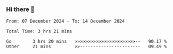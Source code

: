 ### Hi there 👋

<!--
**zhumeme/zhumeme** is a ✨ _special_ ✨ repository because its `README.md` (this file) appears on your GitHub profile.

Here are some ideas to get you started:

- 🔭 I’m currently working on ...
- 🌱 I’m currently learning ...
- 👯 I’m looking to collaborate on ...
- 🤔 I’m looking for help with ...
- 💬 Ask me about ...
- 📫 How to reach me: ...
- 😄 Pronouns: ...
- ⚡ Fun fact: ...
-->

<!--START_SECTION:waka-->

```all_time
From: 07 December 2024 - To: 14 December 2024

Total Time: 3 hrs 21 mins

Go        3 hrs 20 mins   >>>>>>>>>>>>>>>>>>>>>>>--   90.17 %
Other     21 mins         >>-----------------------   09.49 %
```

<!--END_SECTION:waka-->
